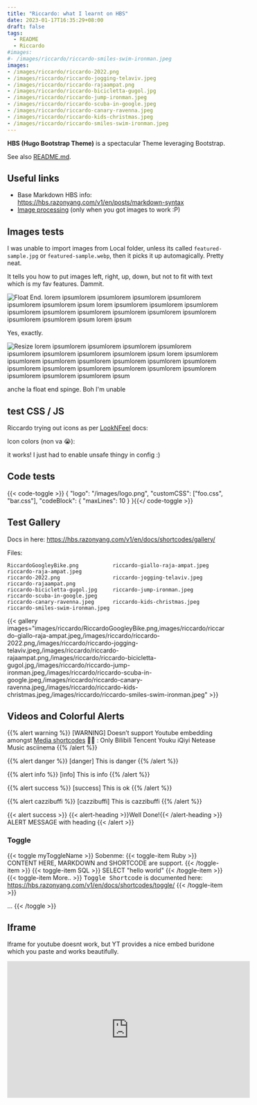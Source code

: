 ```yaml
---
title: "Riccardo: what I learnt on HBS"
date: 2023-01-17T16:35:29+08:00
draft: false
tags:
  - README
  - Riccardo
#images:
#- /images/riccardo/riccardo-smiles-swim-ironman.jpeg
images:
- /images/riccardo/riccardo-2022.png
- /images/riccardo/riccardo-jogging-telaviv.jpeg
- /images/riccardo/riccardo-rajaampat.png
- /images/riccardo/riccardo-bicicletta-gugol.jpg
- /images/riccardo/riccardo-jump-ironman.jpeg
- /images/riccardo/riccardo-scuba-in-google.jpeg
- /images/riccardo/riccardo-canary-ravenna.jpeg
- /images/riccardo/riccardo-kids-christmas.jpeg
- /images/riccardo/riccardo-smiles-swim-ironman.jpeg
---
```


**HBS (Hugo Bootstrap Theme)** is a spectacular Theme leveraging Bootstrap.

See also [README.md](https://github.com/razonyang/hugo-theme-bootstrap-skeleton/blob/main/README.md).

<!--more-->

<!-- ![boh](/images/riccardo/riccardo-smiles-swim-ironman.jpeg) -->

## Useful links

* Base Markdown HBS info: https://hbs.razonyang.com/v1/en/posts/markdown-syntax
* [Image processing](https://hbs.razonyang.com/v1/en/docs/image-processing/#resizing-images) (only when you got images to work :P)

## Images tests

I was unable to import images from Local folder, unless its called `featured-sample.jpg` or `featured-sample.webp`,
then it picks it up automagically. Pretty neat.

It tells you how to put images left, right, up, down, but not to fit with text which is my fav features. Dammit.

![Float End](/images/riccardo/riccardo-smiles-swim-ironman.jpeg?width=300px#float-end). lorem ipsumlorem ipsumlorem ipsumlorem ipsumlorem ipsumlorem ipsumlorem ipsum
lorem ipsumlorem ipsumlorem ipsumlorem ipsumlorem ipsumlorem ipsumlorem ipsumlorem ipsumlorem ipsumlorem ipsumlorem ipsumlorem ipsum
lorem ipsum

Yes, exactly.

![Resize](/images/riccardo/riccardo-smiles-swim-ironman.jpeg?width=300px) lorem ipsumlorem ipsumlorem ipsumlorem ipsumlorem ipsumlorem ipsumlorem ipsumlorem ipsumlorem ipsum lorem ipsumlorem ipsumlorem ipsumlorem ipsumlorem ipsumlorem ipsumlorem ipsumlorem ipsumlorem ipsumlorem ipsumlorem ipsumlorem ipsumlorem ipsumlorem ipsumlorem ipsumlorem ipsumlorem ipsum

anche la float end spinge. Boh I'm unable


## test CSS / JS


Riccardo trying out icons as per [LookNFeel](https://hbs.razonyang.com/v1/en/docs/look-and-feel) docs:
<i class="fas fa-clock"></i>
<i class="far fa-address-book"></i>
<i class="fab fa-amazon"></i>
<i class="fab fa-google"></i>

Icon colors (non va 😭):

<i class="fab fa-clock text-success"></i>
<i class="fab fa-clock text-danger"></i>
<i class="fab fa-clock" style="color: blue"></i>
<i class="fas fa-clock" style="color: pink"></i>
<i class="far fa-clock text-success"></i>
<i class="fa fa-clock text-danger"></i>

<i class="fab fa-google"  style="color: #4285F4"></i>
<i class="fab fa-google"  style="color: #DB4437"></i>
<i class="fab fa-google"  style="color: #F4B400"></i>
<i class="fab fa-google"  style="color: #0F9D58"></i>

it works! I just had to enable unsafe thingy in config :)

## Code tests

{{< code-toggle >}}
{
    "logo": "/images/logo.png",
    "customCSS": ["foo.css", "bar.css"],
    "codeBlock": {
        "maxLines": 10
    }
}{{</ code-toggle >}}

## Test Gallery

Docs in here: https://hbs.razonyang.com/v1/en/docs/shortcodes/gallery/

Files: <i class="fab fa-google"></i>

```
RiccardoGoogleyBike.png           riccardo-giallo-raja-ampat.jpeg   riccardo-raja-ampat.jpeg
riccardo-2022.png                 riccardo-jogging-telaviv.jpeg     riccardo-rajaampat.png
riccardo-bicicletta-gugol.jpg     riccardo-jump-ironman.jpeg        riccardo-scuba-in-google.jpeg
riccardo-canary-ravenna.jpeg      riccardo-kids-christmas.jpeg      riccardo-smiles-swim-ironman.jpeg
```

{{< gallery images="images/riccardo/RiccardoGoogleyBike.png,images/riccardo/riccardo-giallo-raja-ampat.jpeg,/images/riccardo/riccardo-2022.png,/images/riccardo/riccardo-jogging-telaviv.jpeg,/images/riccardo/riccardo-rajaampat.png,/images/riccardo/riccardo-bicicletta-gugol.jpg,/images/riccardo/riccardo-jump-ironman.jpeg,/images/riccardo/riccardo-scuba-in-google.jpeg,/images/riccardo/riccardo-canary-ravenna.jpeg,/images/riccardo/riccardo-kids-christmas.jpeg,/images/riccardo/riccardo-smiles-swim-ironman.jpeg" >}}

## Videos and Colorful Alerts



{{% alert warning %}}
[WARNING] Doesn’t support Youtube embedding amongst [Media shortcodes](https://hbs.razonyang.com/v1/en/docs/shortcodes/media/) 🤦🏻 : Only Bilibili
Tencent
Youku
iQiyi
Netease Music
asciinema
{{% /alert %}}

<!-- {{% alert warning %}}
Alert Shortcode with Markdown Syntax:
```bash
$ echo 'An example of alert shortcode with the Markdown syntax'
```
{{% /alert %}} -->

{{% alert danger %}}
[danger] This is danger
{{% /alert %}}

{{% alert info %}}
[info] This is info
{{% /alert %}}

{{% alert success %}}
[success] This is ok
{{% /alert %}}

{{% alert cazzibuffi %}}
[cazzibuffi] This is cazzibuffi
{{% /alert %}}



{{< alert success >}}
{{< alert-heading >}}Well Done!{{< /alert-heading >}}
ALERT MESSAGE with heading
{{< /alert >}}

### Toggle

{{< toggle myToggleName >}}
Sobenme:
  {{< toggle-item Ruby >}}
    CONTENT HERE, MARKDOWN and SHORTCODE are support.
  {{< /toggle-item >}}
  {{< toggle-item SQL >}}
    SELECT "hello world"
  {{< /toggle-item >}}
  {{< toggle-item More.. >}}
    <tt>Toggle Shortcode</tt> is documented here:   https://hbs.razonyang.com/v1/en/docs/shortcodes/toggle/
  {{< /toggle-item >}}

  ...
{{< /toggle >}}

## Iframe

Iframe for youtube doesnt work, but YT provides a nice embed buridone which you paste and works beautifully.

<!-- Got the embed copy and paste form Youtube :) -->
<iframe width="560" height="315" src="https://www.youtube.com/embed/E3ReKuJ8ewA" title="YouTube video player" frameborder="0" allow="accelerometer; autoplay; clipboard-write; encrypted-media; gyroscope; picture-in-picture; web-share" allowfullscreen></iframe>

<!-- This doesnt work:
{{< iframe "[URL](https://www.youtube.com/embed/E3ReKuJ8ewA)" >}} -->
